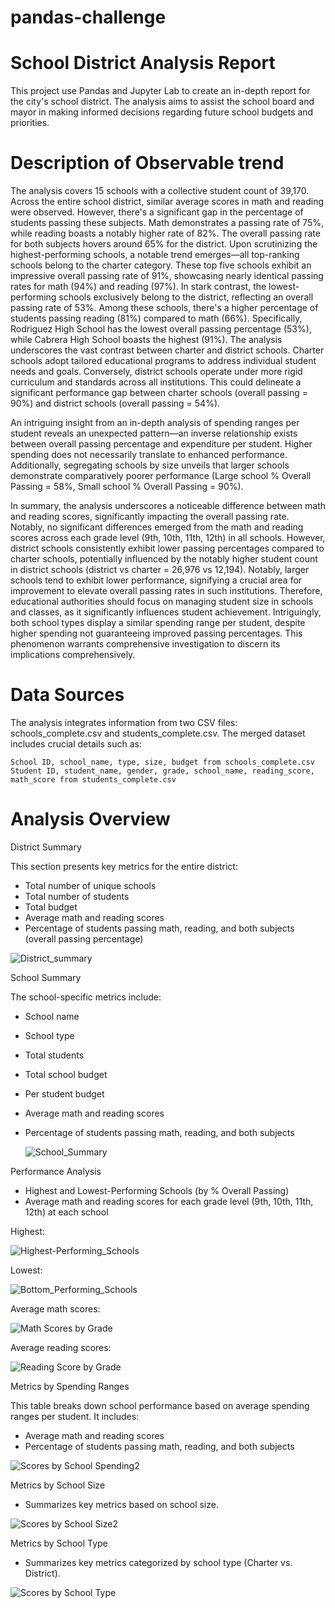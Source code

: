# pandas-challenge

# School District Analysis Report

This project use Pandas and Jupyter Lab to create an in-depth report for the city's school district. The analysis aims to assist the school board and mayor in making informed decisions regarding future school budgets and priorities.

# Description of Observable trend

The analysis covers 15 schools with a collective student count of 39,170. Across the entire school district, similar average scores in math and reading were observed. However, there's a significant gap in the percentage of students passing these subjects. Math demonstrates a passing rate of 75%, while reading boasts a notably higher rate of 82%. The overall passing rate for both subjects hovers around 65% for the district. Upon scrutinizing the highest-performing schools, a notable trend emerges—all top-ranking schools belong to the charter category. These top five schools exhibit an impressive overall passing rate of 91%, showcasing nearly identical passing rates for math (94%) and reading (97%). In stark contrast, the lowest-performing schools exclusively belong to the district, reflecting an overall passing rate of 53%. Among these schools, there's a higher percentage of students passing reading (81%) compared to math (66%). Specifically, Rodriguez High School has the lowest overall passing percentage (53%), while Cabrera High School boasts the highest (91%). The analysis underscores the vast contrast between charter and district schools. Charter schools adopt tailored educational programs to address individual student needs and goals. Conversely, district schools operate under more rigid curriculum and standards across all institutions. This could delineate a significant performance gap between charter schools (overall passing = 90%) and district schools (overall passing = 54%).

An intriguing insight from an in-depth analysis of spending ranges per student reveals an unexpected pattern—an inverse relationship exists between overall passing percentage and expenditure per student. Higher spending does not necessarily translate to enhanced performance. Additionally, segregating schools by size unveils that larger schools demonstrate comparatively poorer performance (Large school % Overall Passing = 58%, Small school % Overall Passing = 90%).

In summary, the analysis underscores a noticeable difference between math and reading scores, significantly impacting the overall passing rate. Notably, no significant differences emerged from the math and reading scores across each grade level (9th, 10th, 11th, 12th) in all schools. However, district schools consistently exhibit lower passing percentages compared to charter schools, potentially influenced by the notably higher student count in district schools (district vs charter = 26,976 vs 12,194). Notably, larger schools tend to exhibit lower performance, signifying a crucial area for improvement to elevate overall passing rates in such institutions. Therefore, educational authorities should focus on managing student size in schools and classes, as it significantly influences student achievement. Intriguingly, both school types display a similar spending range per student, despite higher spending not guaranteeing improved passing percentages. This phenomenon warrants comprehensive investigation to discern its implications comprehensively.




# Data Sources

The analysis integrates information from two CSV files: schools_complete.csv and students_complete.csv. The merged dataset includes crucial details such as:

    School ID, school_name, type, size, budget from schools_complete.csv
    Student ID, student_name, gender, grade, school_name, reading_score, math_score from students_complete.csv

# Analysis Overview

District Summary

This section presents key metrics for the entire district:

- Total number of unique schools
- Total number of students
- Total budget
- Average math and reading scores
- Percentage of students passing math, reading, and both subjects (overall passing percentage)

![District_summary](https://github.com/MarcoN16/pandas-challenge/assets/150491559/a6075193-19c0-473b-a82c-c5017c511486)

School Summary

The school-specific metrics include:

- School name
- School type
- Total students
- Total school budget
- Per student budget
- Average math and reading scores
- Percentage of students passing math, reading, and both subjects

  ![School_Summary](https://github.com/MarcoN16/pandas-challenge/assets/150491559/8beec4d0-60bc-41d4-8822-ded079002c16)


Performance Analysis

- Highest and Lowest-Performing Schools (by % Overall Passing)
- Average math and reading scores for each grade level (9th, 10th, 11th, 12th) at each school
  
Highest:

![Highest-Performing_Schools](https://github.com/MarcoN16/pandas-challenge/assets/150491559/685f0d34-b232-4b0a-b957-2d080c33bbf2)

Lowest:

![Bottom_Performing_Schools](https://github.com/MarcoN16/pandas-challenge/assets/150491559/69ae7321-8069-4f11-8bf0-f05c69b67e5b)

Average math scores:

![Math Scores by Grade](https://github.com/MarcoN16/pandas-challenge/assets/150491559/bf2f9e3e-fabc-411c-9b5e-bcb5807b1618)

Average reading scores:

![Reading Score by Grade](https://github.com/MarcoN16/pandas-challenge/assets/150491559/21ca3049-520b-4a04-8875-1660517c9cdb)


Metrics by Spending Ranges

This table breaks down school performance based on average spending ranges per student. It includes:

- Average math and reading scores
- Percentage of students passing math, reading, and both subjects

![Scores by School Spending2](https://github.com/MarcoN16/pandas-challenge/assets/150491559/0e28b766-96c7-4b95-a4bd-aa155eee251a)


Metrics by School Size

- Summarizes key metrics based on school size.

![Scores by School Size2](https://github.com/MarcoN16/pandas-challenge/assets/150491559/bf8b9fbf-0e6b-49bb-a49c-8342544e4ec6)


Metrics by School Type

- Summarizes key metrics categorized by school type (Charter vs. District).

![Scores by School Type](https://github.com/MarcoN16/pandas-challenge/assets/150491559/06a305e1-a26d-41fd-ba7f-458be7397772)
